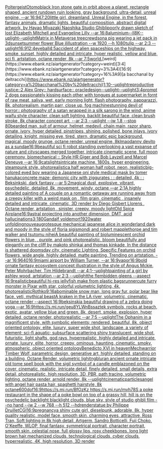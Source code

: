 [Poltergeist](https://www.ebank.nz/aiartgenerator?category=Poltergeist)[Otomo](https://www.ebank.nz/aiartgenerator?category=Otomo)[black Iron stone gate in orbit above a planet, rectangle shaped, ancient rundown ruin looking, gray background, ultra-detail, unreal engine, --ar 16:9](https://www.ebank.nz/aiartgenerator?category=black%20Iron%20stone%20gate%20in%20orbit%20above%20a%20planet%2C%20rectangle%20shaped%2C%20ancient%20rundown%20ruin%20looking%2C%20gray%20background%2C%20ultra-detail%2C%20unreal%20engine%2C%20--ar%2016%3A9)[47:20](https://www.ebank.nz/aiartgenerator?category=47%3A20)[little girl, dreamland, Unreal Engine, in the forest, fantasy animals, dramatic lights, beautiful composition, abstract digital artwork, by Hayao Miyazaki Naoshika Studio Ghibli](https://www.ebank.nz/aiartgenerator?category=little%20girl%2C%20dreamland%2C%20Unreal%20Engine%2C%20in%20the%20forest%2C%20fantasy%20animals%2C%20dramatic%20lights%2C%20beautiful%20composition%2C%20abstract%20digital%20artwork%2C%20by%20Hayao%20Miyazaki%20Naoshika%20Studio%20Ghibli)[poorly drawn sketch of lost Elizabeth Mitchell and Evangeline Lilly --ar 16:8](https://www.ebank.nz/aiartgenerator?category=poorly%20drawn%20sketch%20of%20lost%20Elizabeth%20Mitchell%20and%20Evangeline%20Lilly%20--ar%2016%3A8)[aluminium](https://www.ebank.nz/aiartgenerator?category=aluminium)[--ll](https://www.ebank.nz/aiartgenerator?category=--ll)[8K](https://www.ebank.nz/aiartgenerator?category=8K)[--uplight](https://www.ebank.nz/aiartgenerator?category=--uplight)[--uplight](https://www.ebank.nz/aiartgenerator?category=--uplight)[Matrix in Metaverse tree](https://www.ebank.nz/aiartgenerator?category=Matrix%20in%20Metaverse%20tree)[crewdson](https://www.ebank.nz/aiartgenerator?category=crewdson)[a pig wearing a jet pack in 3d](https://www.ebank.nz/aiartgenerator?category=a%20pig%20wearing%20a%20jet%20pack%20in%203d)[sunset](https://www.ebank.nz/aiartgenerator?category=sunset)[summer flower Blue ilillustration --w 1920 --h 1080](https://www.ebank.nz/aiartgenerator?category=summer%20flower%20Blue%20ilillustration%20--w%201920%20--h%201080)[tulip --ar 2:3 --uplight](https://www.ebank.nz/aiartgenerator?category=tulip%20--ar%202%3A3%20--uplight)[16:9](https://www.ebank.nz/aiartgenerator?category=16%3A9)[12:4](https://www.ebank.nz/aiartgenerator?category=12%3A4)[eyeball](https://www.ebank.nz/aiartgenerator?category=eyeball)[4:5](https://www.ebank.nz/aiartgenerator?category=4%3A5)[accident of alien spaceships on the highway, smoke, sunset, highly detailed and intricate, hyper realistic, yellow and blue, sci fi, artstation, octane render, 8k --ar 7:5](https://www.ebank.nz/aiartgenerator?category=accident%20of%20alien%20spaceships%20on%20the%20highway%2C%20smoke%2C%20sunset%2C%20highly%20detailed%20and%20intricate%2C%20hyper%20realistic%2C%20yellow%20and%20blue%2C%20sci%20fi%2C%20artstation%2C%20octane%20render%2C%208k%20--ar%207%3A5)[world.](https://www.ebank.nz/aiartgenerator?category=world.)[weird](https://www.ebank.nz/aiartgenerator?category=weird)[3:4](https://www.ebank.nz/aiartgenerator?category=3%3A4)[16:9](https://www.ebank.nz/aiartgenerator?category=16%3A9)[a bacchanal by deltracchi](https://www.ebank.nz/aiartgenerator?category=a%20bacchanal%20by%20deltracchi)[1:10](https://www.ebank.nz/aiartgenerator?category=1%3A10)[--uplight](https://www.ebank.nz/aiartgenerator?category=--uplight)[reproductive justice::2 Alex Grey:: hardsurface:: oracle](https://www.ebank.nz/aiartgenerator?category=reproductive%20justice%3A%3A2%20Alex%20Grey%3A%3A%20hardsurface%3A%3A%20oracle)[design](https://www.ebank.nz/aiartgenerator?category=design)[--uplight](https://www.ebank.nz/aiartgenerator?category=--uplight)[--uplight](https://www.ebank.nz/aiartgenerator?category=--uplight)[3:4](https://www.ebank.nz/aiartgenerator?category=3%3A4)[prompt 2 dogs passionately kissing each other with tongues at supermarket in fornt of raw meat, saliva, wet, early morning light, flash photography, papparazzi, 8k, photorealism, martin parr, close up, fog machine](https://www.ebank.nz/aiartgenerator?category=prompt%202%20dogs%20passionately%20kissing%20each%20other%20with%20tongues%20at%20supermarket%20in%20fornt%20of%20raw%20meat%2C%20saliva%2C%20wet%2C%20early%20morning%20light%2C%20flash%20photography%2C%20papparazzi%2C%208k%2C%20photorealism%2C%20martin%20parr%2C%20close%20up%2C%20fog%20machine)[stunning devil of horror:: photography of a satan wrapped in a silk sarong in the wind, anime waifu style character, clean soft lighting, backlit beautiful face, clean brush stroke, 8k character concept art,  --ar 2:3 --uplight --iw 1.8 --stop 80](https://www.ebank.nz/aiartgenerator?category=stunning%20devil%20of%20horror%3A%3A%20photography%20of%20a%20satan%20wrapped%20in%20a%20silk%20sarong%20in%20the%20wind%2C%20anime%20waifu%20style%20character%2C%20clean%20soft%20lighting%2C%20backlit%20beautiful%20face%2C%20clean%20brush%20stroke%2C%208k%20character%20concept%20art%2C%20%20--ar%202%3A3%20--uplight%20--iw%201.8%20--stop%2080)[bearded man, suit of armour, helmet, medevil, chain main, razor sharp, ornate, ivory, hyper detailed, pinstripes, shining, polished, bone inlays, ivory detailing, knight, missing eye, tired, stern, dramatic epic background, magical, moody grunge, octane render, unreal engine, 8k](https://www.ebank.nz/aiartgenerator?category=bearded%20man%2C%20suit%20of%20armour%2C%20helmet%2C%20medevil%2C%20chain%20main%2C%20razor%20sharp%2C%20ornate%2C%20ivory%2C%20hyper%20detailed%2C%20pinstripes%2C%20shining%2C%20polished%2C%20bone%20inlays%2C%20ivory%20detailing%2C%20knight%2C%20missing%20eye%2C%20tired%2C%20stern%2C%20dramatic%20epic%20background%2C%20magical%2C%20moody%20grunge%2C%20octane%20render%2C%20unreal%20engine%2C%208k)[lmao](https://www.ebank.nz/aiartgenerator?category=lmao)[danny devito as a sundae](https://www.ebank.nz/aiartgenerator?category=danny%20devito%20as%20a%20sundae)[16:9](https://www.ebank.nz/aiartgenerator?category=16%3A9)[beautiful sci fi robot standing overlooking a vast expanse of nature and cityscapes merged together, intricate cinematic scene, full moon ceremony, biomechanical :: Style HR Giger and Bob Layzell and Marcel Deneuve --ar 16:9](https://www.ebank.nz/aiartgenerator?category=beautiful%20sci%20fi%20robot%20standing%20overlooking%20a%20vast%20expanse%20of%20nature%20and%20cityscapes%20merged%20together%2C%20intricate%20cinematic%20scene%2C%20full%20moon%20ceremony%2C%20biomechanical%20%3A%3A%20Style%20HR%20Giger%20and%20Bob%20Layzell%20and%20Marcel%20Deneuve%20--ar%2016%3A9)[cats](https://www.ebank.nz/aiartgenerator?category=cats)[lights](https://www.ebank.nz/aiartgenerator?category=lights)[intricate machine, 1800s, hyper engineering, steampunk style, photorealistic](https://www.ebank.nz/aiartgenerator?category=intricate%20machine%2C%201800s%2C%20hyper%20engineering%2C%20steampunk%20style%2C%20photorealistic)[a half woman half robot, neon, realistic](https://www.ebank.nz/aiartgenerator?category=a%20half%20woman%20half%20robot%2C%20neon%2C%20realistic)[big-colored eyed boy wearing a Japanese oni style medical mask by tomer hanuka](https://www.ebank.nz/aiartgenerator?category=big-colored%20eyed%20boy%20wearing%20a%20Japanese%20oni%20style%20medical%20mask%20by%20tomer%20hanuka)[concrete maze; demonic city with ziggurates : : detailed, 4k : : Beksinkski, dark fantasy --ar 5:2](https://www.ebank.nz/aiartgenerator?category=concrete%20maze%3B%20demonic%20city%20with%20ziggurates%20%3A%20%3A%20detailed%2C%204k%20%3A%20%3A%20Beksinkski%2C%20dark%20fantasy%20--ar%205%3A2)[magical dust, explosive, vibrant, psychedelic, detailed, 8k, movement, windy, octane —ar 2:1](https://www.ebank.nz/aiartgenerator?category=magical%20dust%2C%20explosive%2C%20vibrant%2C%20psychedelic%2C%20detailed%2C%208k%2C%20movement%2C%20windy%2C%20octane%20%E2%80%94ar%202%3A1)[A highly detailed painting of A couple on a romantic getaway are running away from a creepy killer with a weird mask on  , film grain, cinematic , insanely detailed and intricate, cinematic, 3D render by Diego Gisbert Llorens , Octane render, artstation , sinister, creepy, moody light](https://www.ebank.nz/aiartgenerator?category=A%20highly%20detailed%20painting%20of%20A%20couple%20on%20a%20romantic%20getaway%20are%20running%20away%20from%20a%20creepy%20killer%20with%20a%20weird%20mask%20on%20%20%2C%20film%20grain%2C%20cinematic%20%2C%20insanely%20detailed%20and%20intricate%2C%20cinematic%2C%203D%20render%20by%20Diego%20Gisbert%20Llorens%20%2C%20Octane%20render%2C%20artstation%20%2C%20sinister%2C%20creepy%2C%20moody%20light)[Old Spice Airplane](https://www.ebank.nz/aiartgenerator?category=Old%20Spice%20Airplane)[16:9](https://www.ebank.nz/aiartgenerator?category=16%3A9)[astral projecting into another dimension, DMT, acid hallucinations](https://www.ebank.nz/aiartgenerator?category=astral%20projecting%20into%20another%20dimension%2C%20DMT%2C%20acid%20hallucinations)[3:1](https://www.ebank.nz/aiartgenerator?category=3%3A1)[80](https://www.ebank.nz/aiartgenerator?category=80)[Gandalf voldemort](https://www.ebank.nz/aiartgenerator?category=Gandalf%20voldemort)[1920](https://www.ebank.nz/aiartgenerator?category=1920)[water unfolding](https://www.ebank.nz/aiartgenerator?category=water%20unfolding)[nouveau](https://www.ebank.nz/aiartgenerator?category=nouveau)[grotesque mechanical japanese alice in wonderland dark and moody in the style of floria sigismondi and robert mapplethorpe and tim walker and tsutomu nihei](https://www.ebank.nz/aiartgenerator?category=grotesque%20mechanical%20japanese%20alice%20in%20wonderland%20dark%20and%20moody%20in%20the%20style%20of%20floria%20sigismondi%20and%20robert%20mapplethorpe%20and%20tim%20walker%20and%20tsutomu%20nihei)[A beautiful painting of bioluminescent orchid flowers in blue, , purple, and pink photorealistic, bloom beautifully and elegantly on the cliff by makoto shinkai and thomas kinkade, In the distance is shattered doomsday city, cinematic Lighting, Specific Features on orchid flowers, wide angle, highly detailed, matte painting, Trending on artstation.  --ar 16:9](https://www.ebank.nz/aiartgenerator?category=A%20beautiful%20painting%20of%20bioluminescent%20orchid%20flowers%20in%20blue%2C%20%2C%20purple%2C%20and%20pink%20photorealistic%2C%20bloom%20beautifully%20and%20elegantly%20on%20the%20cliff%20by%20makoto%20shinkai%20and%20thomas%20kinkade%2C%20In%20the%20distance%20is%20shattered%20doomsday%20city%2C%20cinematic%20Lighting%2C%20Specific%20Features%20on%20orchid%20flowers%2C%20wide%20angle%2C%20highly%20detailed%2C%20matte%20painting%2C%20Trending%20on%20artstation.%20%20--ar%2016%3A9)[640](https://www.ebank.nz/aiartgenerator?category=640)[16:9](https://www.ebank.nz/aiartgenerator?category=16%3A9)[miami airport by William Turner, --ar 16:9](https://www.ebank.nz/aiartgenerator?category=miami%20airport%20by%20William%20Turner%2C%20--ar%2016%3A9)[vapor](https://www.ebank.nz/aiartgenerator?category=vapor)[16:9](https://www.ebank.nz/aiartgenerator?category=16%3A9)[bold ornate fantasy ecosystem concept illustration in the style of Angus Mckie, Peter Mohrbacher, Tim Hildebrandt --ar 4:1](https://www.ebank.nz/aiartgenerator?category=bold%20ornate%20fantasy%20ecosystem%20concept%20illustration%20in%20the%20style%20of%20Angus%20Mckie%2C%20Peter%20Mohrbacher%2C%20Tim%20Hildebrandt%20--ar%204%3A1)[--uplight](https://www.ebank.nz/aiartgenerator?category=--uplight)[painting of a girl by ashley wood, artstation --ar 2:3 --uplight](https://www.ebank.nz/aiartgenerator?category=painting%20of%20a%20girl%20by%20ashley%20wood%2C%20artstation%20--ar%202%3A3%20--uplight)[the flembidden gleens --aspect 16:9](https://www.ebank.nz/aiartgenerator?category=the%20flembidden%20gleens%20--aspect%2016%3A9)[realistic](https://www.ebank.nz/aiartgenerator?category=realistic)[beautiful hi-res jellyfish make from plastic bags](https://www.ebank.nz/aiartgenerator?category=beautiful%20hi-res%20jellyfish%20make%20from%20plastic%20bags)[runner](https://www.ebank.nz/aiartgenerator?category=runner)[cute furry monster in Pixar with star, colorful,volumetric lighting, 4k, photorealistic](https://www.ebank.nz/aiartgenerator?category=cute%20furry%20monster%20in%20Pixar%20with%20star%2C%20colorful%2Cvolumetric%20lighting%2C%204k%2C%20photorealistic)[Rothko](https://www.ebank.nz/aiartgenerator?category=Rothko)[9:16](https://www.ebank.nz/aiartgenerator?category=9%3A16)[abominable snow man, long gray fur, polar bear like face, yeti, mythical beast](https://www.ebank.nz/aiartgenerator?category=abominable%20snow%20man%2C%20long%20gray%20fur%2C%20polar%20bear%20like%20face%2C%20yeti%2C%20mythical%20beast)[A kraken in the LA river, volumetric, cinematic, octane render --aspect 16:9](https://www.ebank.nz/aiartgenerator?category=A%20kraken%20in%20the%20LA%20river%2C%20volumetric%2C%20cinematic%2C%20octane%20render%20--aspect%2016%3A9)[beksinski](https://www.ebank.nz/aiartgenerator?category=beksinski)[a beautiful drawing of a zebra doing yoga —ar 16:9](https://www.ebank.nz/aiartgenerator?category=a%20beautiful%20drawing%20of%20a%20zebra%20doing%20yoga%20%E2%80%94ar%2016%3A9)[<https://s.mj.run/geu8YLWnBss>](https://www.ebank.nz/aiartgenerator?category=%3Chttps%3A//s.mj.run/geu8YLWnBss%3E)[aztek symbols, rocks at beach, exotic, avatar, yellow blue and green, 8k, desert, smoke, explosion, hyper detailed, octane render, photorealistic --ar 7:5 --uplight](https://www.ebank.nz/aiartgenerator?category=aztek%20symbols%2C%20rocks%20at%20beach%2C%20exotic%2C%20avatar%2C%20yellow%20blue%20and%20green%2C%208k%2C%20desert%2C%20smoke%2C%20explosion%2C%20hyper%20detailed%2C%20octane%20render%2C%20photorealistic%20--ar%207%3A5%20--uplight)[The Ophanim in a magnificent style, with symbolic elements; rendered, beautiful, 8k, object oriented ontology, elite, luxury, super wide shot, landscape, a variety of element;  sci-fi aquatic; subsurface scattering shiny translucent, wide shot, futuristic, light shafts, god rays, hyperrealistic, highly detailed and intricate, ornate, luxury, elite, horror, creepy, ominous, haunting, cinematic, smoky, atmospheric, object oriented ontology](https://www.ebank.nz/aiartgenerator?category=The%20Ophanim%20in%20a%20magnificent%20style%2C%20with%20symbolic%20elements%3B%20rendered%2C%20beautiful%2C%208k%2C%20object%20oriented%20ontology%2C%20elite%2C%20luxury%2C%20super%20wide%20shot%2C%20landscape%2C%20a%20variety%20of%20element%3B%20%20sci-fi%20aquatic%3B%20subsurface%20scattering%20shiny%20translucent%2C%20wide%20shot%2C%20futuristic%2C%20light%20shafts%2C%20god%20rays%2C%20hyperrealistic%2C%20highly%20detailed%20and%20intricate%2C%20ornate%2C%20luxury%2C%20elite%2C%20horror%2C%20creepy%2C%20ominous%2C%20haunting%2C%20cinematic%2C%20smoky%2C%20atmospheric%2C%20object%20oriented%20ontology)[Benedicto XVI in heaven](https://www.ebank.nz/aiartgenerator?category=Benedicto%20XVI%20in%20heaven)[Mechwarrior Timber Wolf, parametric design, generative art, highly detailed, standing on a building, Octane Render, volumetric lighitng](https://www.ebank.nz/aiartgenerator?category=Mechwarrior%20Timber%20Wolf%2C%20parametric%20design%2C%20generative%20art%2C%20highly%20detailed%2C%20standing%20on%20a%20building%2C%20Octane%20Render%2C%20volumetric%20lighitng)[blur](https://www.ebank.nz/aiartgenerator?category=blur)[an ancient ornate intricate old tome spell book with the sigil symbol of a candle emblazoned on the cover, cinematic, realistic, intricate detail, finely detailed, small details, extra detail, photorealistic, high resolution, 3D, PBR, path tracing, volumetric lighting, octane render, arnold render, 8k --uplight](https://www.ebank.nz/aiartgenerator?category=an%20ancient%20ornate%20intricate%20old%20tome%20spell%20book%20with%20the%20sigil%20symbol%20of%20a%20candle%20emblazoned%20on%20the%20cover%2C%20cinematic%2C%20realistic%2C%20intricate%20detail%2C%20finely%20detailed%2C%20small%20details%2C%20extra%20detail%2C%20photorealistic%2C%20high%20resolution%2C%203D%2C%20PBR%2C%20path%20tracing%2C%20volumetric%20lighting%2C%20octane%20render%2C%20arnold%20render%2C%208k%20--uplight)[cinematic](https://www.ebank.nz/aiartgenerator?category=cinematic)[particles](https://www.ebank.nz/aiartgenerator?category=particles)[angel with angel hair pasta hair, spaghetti hairstyle, 8k octane](https://www.ebank.nz/aiartgenerator?category=angel%20with%20angel%20hair%20pasta%20hair%2C%20spaghetti%20hairstyle%2C%208k%20octane)[600](https://www.ebank.nz/aiartgenerator?category=600)[dof](https://www.ebank.nz/aiartgenerator?category=dof)[16:9](https://www.ebank.nz/aiartgenerator?category=16%3A9)[https://s.mj.run/BfOzKz https://s.mj.run/mvh78S a poke restaurant in the shape of a poke bowl on top of a grassy hill, hill is on the psychedelic backlight blacklight clouds, blue sky, style of studio ghibli film --no hand --iw 2 --w 768 --h 512 --hd](https://www.ebank.nz/aiartgenerator?category=https%3A//s.mj.run/BfOzKz%20https%3A//s.mj.run/mvh78S%20a%20poke%20restaurant%20in%20the%20shape%20of%20a%20poke%20bowl%20on%20top%20of%20a%20grassy%20hill%2C%20hill%20is%20on%20the%20psychedelic%20backlight%20blacklight%20clouds%2C%20blue%20sky%2C%20style%20of%20studio%20ghibli%20film%20--no%20hand%20--iw%202%20--w%20768%20--h%20512%20--hd)[render](https://www.ebank.nz/aiartgenerator?category=render)[statue by Philippe Druillet](https://www.ebank.nz/aiartgenerator?category=statue%20by%20Philippe%20Druillet)[CGI](https://www.ebank.nz/aiartgenerator?category=CGI)[16:9](https://www.ebank.nz/aiartgenerator?category=16%3A9)[pregnancy](https://www.ebank.nz/aiartgenerator?category=pregnancy)[a shiny cute girl, dieselpunk, adorable, 8k, hyper quality realistic, model face, smooth skin, charming eyes, attractive, Ross Tran, Soft lighting in 8k high detail, Artgerm, Sandro Botticelli, Fuji Choko, O'Keeffe, WLOP, final fantasy, symmetrical portrait, character portrait, smooth skin, celestial nose, full glossy lips, rosy cheekbones, long light brown hair,](https://www.ebank.nz/aiartgenerator?category=a%20shiny%20cute%20girl%2C%20dieselpunk%2C%20adorable%2C%208k%2C%20hyper%20quality%20realistic%2C%20model%20face%2C%20smooth%20skin%2C%20charming%20eyes%2C%20attractive%2C%20Ross%20Tran%2C%20Soft%20lighting%20in%208k%20high%20detail%2C%20Artgerm%2C%20Sandro%20Botticelli%2C%20Fuji%20Choko%2C%20O%27Keeffe%2C%20WLOP%2C%20final%20fantasy%2C%20symmetrical%20portrait%2C%20character%20portrait%2C%20smooth%20skin%2C%20celestial%20nose%2C%20full%20glossy%20lips%2C%20rosy%20cheekbones%2C%20long%20light%20brown%20hair%2C)[mechanized clouds, technological clouds, cyber clouds, hyperrealistic, 4K, high resolution, 3D render](https://www.ebank.nz/aiartgenerator?category=mechanized%20clouds%2C%20technological%20clouds%2C%20cyber%20clouds%2C%20hyperrealistic%2C%204K%2C%20high%20resolution%2C%203D%20render)